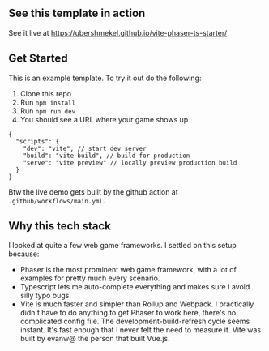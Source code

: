 ## See this template in action
See it live at https://ubershmekel.github.io/vite-phaser-ts-starter/

## Get Started
This is an example template. To try it out do the following:

1. Clone this repo
1. Run `npm install`
1. Run `npm run dev`
1. You should see a URL where your game shows up

```
{
  "scripts": {
    "dev": "vite", // start dev server
    "build": "vite build", // build for production
    "serve": "vite preview" // locally preview production build
  }
}
```

Btw the live demo gets built by the github action at `.github/workflows/main.yml`. 

## Why this tech stack

I looked at quite a few web game frameworks. I settled on this setup because:

* Phaser is the most prominent web game framework, with a lot of examples for pretty much every scenario.
* Typescript lets me auto-complete everything and makes sure I avoid silly typo bugs.
* Vite is much faster and simpler than Rollup and Webpack. I practically didn't have to do anything to get Phaser to work here, there's no complicated config file. The development-build-refresh cycle seems instant. It's fast enough that I never felt the need to measure it. Vite was built by evanw@ the person that built Vue.js.
